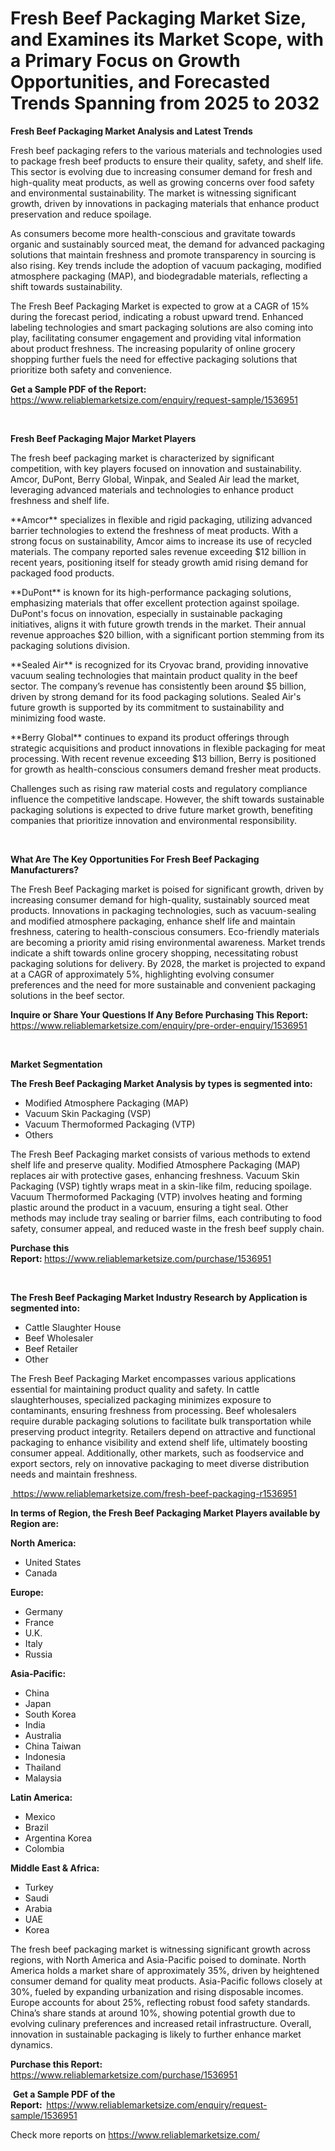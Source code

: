 <p><h1>Fresh Beef Packaging Market Size, and Examines its Market Scope, with a Primary Focus on Growth Opportunities, and Forecasted Trends Spanning from 2025 to 2032</h1></p><p><strong>Fresh Beef Packaging Market Analysis and Latest Trends</strong></p>
<p><p>Fresh beef packaging refers to the various materials and technologies used to package fresh beef products to ensure their quality, safety, and shelf life. This sector is evolving due to increasing consumer demand for fresh and high-quality meat products, as well as growing concerns over food safety and environmental sustainability. The market is witnessing significant growth, driven by innovations in packaging materials that enhance product preservation and reduce spoilage.</p><p>As consumers become more health-conscious and gravitate towards organic and sustainably sourced meat, the demand for advanced packaging solutions that maintain freshness and promote transparency in sourcing is also rising. Key trends include the adoption of vacuum packaging, modified atmosphere packaging (MAP), and biodegradable materials, reflecting a shift towards sustainability. </p><p>The Fresh Beef Packaging Market is expected to grow at a CAGR of 15% during the forecast period, indicating a robust upward trend. Enhanced labeling technologies and smart packaging solutions are also coming into play, facilitating consumer engagement and providing vital information about product freshness. The increasing popularity of online grocery shopping further fuels the need for effective packaging solutions that prioritize both safety and convenience.</p></p>
<p><strong>Get a Sample PDF of the Report:&nbsp;</strong> <a href="https://www.reliablemarketsize.com/enquiry/request-sample/1536951?utm_campaign=1131&utm_medium=2&utm_source=Github&utm_content=ia&utm_term=02022025&utm_id=fresh-beef-packaging">https://www.reliablemarketsize.com/enquiry/request-sample/1536951</a></p>
<p>&nbsp;</p>
<p><strong>Fresh Beef Packaging Major Market Players</strong></p>
<p><p>The fresh beef packaging market is characterized by significant competition, with key players focused on innovation and sustainability. Amcor, DuPont, Berry Global, Winpak, and Sealed Air lead the market, leveraging advanced materials and technologies to enhance product freshness and shelf life.</p><p>**Amcor** specializes in flexible and rigid packaging, utilizing advanced barrier technologies to extend the freshness of meat products. With a strong focus on sustainability, Amcor aims to increase its use of recycled materials. The company reported sales revenue exceeding $12 billion in recent years, positioning itself for steady growth amid rising demand for packaged food products.</p><p>**DuPont** is known for its high-performance packaging solutions, emphasizing materials that offer excellent protection against spoilage. DuPont's focus on innovation, especially in sustainable packaging initiatives, aligns it with future growth trends in the market. Their annual revenue approaches $20 billion, with a significant portion stemming from its packaging solutions division.</p><p>**Sealed Air** is recognized for its Cryovac brand, providing innovative vacuum sealing technologies that maintain product quality in the beef sector. The company’s revenue has consistently been around $5 billion, driven by strong demand for its food packaging solutions. Sealed Air's future growth is supported by its commitment to sustainability and minimizing food waste.</p><p>**Berry Global** continues to expand its product offerings through strategic acquisitions and product innovations in flexible packaging for meat processing. With recent revenue exceeding $13 billion, Berry is positioned for growth as health-conscious consumers demand fresher meat products.</p><p>Challenges such as rising raw material costs and regulatory compliance influence the competitive landscape. However, the shift towards sustainable packaging solutions is expected to drive future market growth, benefiting companies that prioritize innovation and environmental responsibility.</p></p>
<p>&nbsp;</p>
<p><strong>What Are The Key Opportunities For Fresh Beef Packaging Manufacturers?</strong></p>
<p><p>The Fresh Beef Packaging market is poised for significant growth, driven by increasing consumer demand for high-quality, sustainably sourced meat products. Innovations in packaging technologies, such as vacuum-sealing and modified atmosphere packaging, enhance shelf life and maintain freshness, catering to health-conscious consumers. Eco-friendly materials are becoming a priority amid rising environmental awareness. Market trends indicate a shift towards online grocery shopping, necessitating robust packaging solutions for delivery. By 2028, the market is projected to expand at a CAGR of approximately 5%, highlighting evolving consumer preferences and the need for more sustainable and convenient packaging solutions in the beef sector.</p></p>
<p><strong>Inquire or Share Your Questions If Any Before Purchasing This Report:</strong> <a href="https://www.reliablemarketsize.com/enquiry/pre-order-enquiry/1536951?utm_campaign=1131&utm_medium=2&utm_source=Github&utm_content=ia&utm_term=02022025&utm_id=fresh-beef-packaging">https://www.reliablemarketsize.com/enquiry/pre-order-enquiry/1536951</a></p>
<p>&nbsp;</p>
<p><strong>Market Segmentation</strong></p>
<p><strong>The Fresh Beef Packaging Market Analysis by types is segmented into:</strong></p>
<p><ul><li>Modified Atmosphere Packaging (MAP)</li><li>Vacuum Skin Packaging (VSP)</li><li>Vacuum Thermoformed Packaging (VTP)</li><li>Others</li></ul></p>
<p><p>The Fresh Beef Packaging market consists of various methods to extend shelf life and preserve quality. Modified Atmosphere Packaging (MAP) replaces air with protective gases, enhancing freshness. Vacuum Skin Packaging (VSP) tightly wraps meat in a skin-like film, reducing spoilage. Vacuum Thermoformed Packaging (VTP) involves heating and forming plastic around the product in a vacuum, ensuring a tight seal. Other methods may include tray sealing or barrier films, each contributing to food safety, consumer appeal, and reduced waste in the fresh beef supply chain.</p></p>
<p><strong>Purchase this Report:&nbsp;</strong><a href="https://www.reliablemarketsize.com/purchase/1536951?utm_campaign=1131&utm_medium=2&utm_source=Github&utm_content=ia&utm_term=02022025&utm_id=fresh-beef-packaging">https://www.reliablemarketsize.com/purchase/1536951</a></p>
<p>&nbsp;</p>
<p><strong>The Fresh Beef Packaging Market Industry Research by Application is segmented into:</strong></p>
<p><ul><li>Cattle Slaughter House</li><li>Beef Wholesaler</li><li>Beef Retailer</li><li>Other</li></ul></p>
<p><p>The Fresh Beef Packaging Market encompasses various applications essential for maintaining product quality and safety. In cattle slaughterhouses, specialized packaging minimizes exposure to contaminants, ensuring freshness from processing. Beef wholesalers require durable packaging solutions to facilitate bulk transportation while preserving product integrity. Retailers depend on attractive and functional packaging to enhance visibility and extend shelf life, ultimately boosting consumer appeal. Additionally, other markets, such as foodservice and export sectors, rely on innovative packaging to meet diverse distribution needs and maintain freshness.</p></p>
<p><a href="https://www.reliablemarketsize.com/fresh-beef-packaging-r1536951?utm_campaign=1131&utm_medium=2&utm_source=Github&utm_content=ia&utm_term=02022025&utm_id=fresh-beef-packaging">&nbsp;https://www.reliablemarketsize.com/fresh-beef-packaging-r1536951</a></p>
<p><strong>In terms of Region, the Fresh Beef Packaging Market Players available by Region are:</strong></p>
<p>
    <p> <strong> North America: </strong>
        <ul>
            <li>United States</li>
            <li>Canada</li>
        </ul>
        </p> 
    <p> <strong> Europe: </strong>
        <ul>
            <li>Germany</li>
            <li>France</li>
            <li>U.K.</li>
            <li>Italy</li>
            <li>Russia</li>
        </ul>
        </p> 
    <p> <strong> Asia-Pacific: </strong>
        <ul>
            <li>China</li>
            <li>Japan</li>
            <li>South Korea</li>
            <li>India</li>
            <li>Australia</li>
            <li>China Taiwan</li>
            <li>Indonesia</li>
            <li>Thailand</li>
            <li>Malaysia</li>
        </ul>
        </p> 
    <p> <strong> Latin America: </strong>
        <ul>
            <li>Mexico</li>
            <li>Brazil</li>
            <li>Argentina Korea</li>
            <li>Colombia</li>
        </ul>
        </p> 
    <p> <strong> Middle East & Africa: </strong>
        <ul>
            <li>Turkey</li>
            <li>Saudi</li>
            <li>Arabia</li>
            <li>UAE</li>
            <li>Korea</li>
        </ul>
    </p>
    </p>
<p><p>The fresh beef packaging market is witnessing significant growth across regions, with North America and Asia-Pacific poised to dominate. North America holds a market share of approximately 35%, driven by heightened consumer demand for quality meat products. Asia-Pacific follows closely at 30%, fueled by expanding urbanization and rising disposable incomes. Europe accounts for about 25%, reflecting robust food safety standards. China’s share stands at around 10%, showing potential growth due to evolving culinary preferences and increased retail infrastructure. Overall, innovation in sustainable packaging is likely to further enhance market dynamics.</p></p>
<p><strong>Purchase this Report: </strong><a href="https://www.reliablemarketsize.com/purchase/1536951?utm_campaign=1131&utm_medium=2&utm_source=Github&utm_content=ia&utm_term=02022025&utm_id=fresh-beef-packaging">https://www.reliablemarketsize.com/purchase/1536951</a></p>
<p>&nbsp;<strong>Get a Sample PDF of the Report:&nbsp;&nbsp;</strong><a href="https://www.reliablemarketsize.com/enquiry/request-sample/1536951?utm_campaign=1131&utm_medium=2&utm_source=Github&utm_content=ia&utm_term=02022025&utm_id=fresh-beef-packaging">https://www.reliablemarketsize.com/enquiry/request-sample/1536951</a></p>
<p><strong></strong></p>
<p>Check more reports on <a href="https://www.reliablemarketsize.com/?utm_campaign=1131&utm_medium=2&utm_source=Github&utm_content=ia&utm_term=02022025&utm_id=fresh-beef-packaging">https://www.reliablemarketsize.com/</a></p>